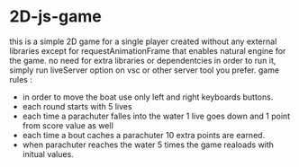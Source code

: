 # 2D-js-game
this is a simple 2D game for a single player created without any external libraries except for requestAnimationFrame that enables natural engine for the game.
no need for extra libraries or dependentcies in order to run it, simply run liveServer option on vsc or other server tool you prefer.
game rules :
- in order to move the boat use only left and right keyboards buttons.
- each round starts with 5 lives
- each time a parachuter falles into the water 1 live goes down and 1 point from score value as well
- each time a bout caches a parachuter 10 extra points are earned.
- when parachuter reaches the water 5 times the game realoads with initual values.
